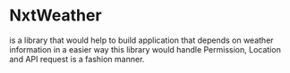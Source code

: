 # NxtWeather

is a library that would help to build application that depends on weather information in a easier way this library
would handle Permission, Location and API request is a fashion manner.

